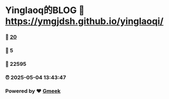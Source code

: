 # Yinglaoq的BLOG :link: https://ymgjdsh.github.io/yinglaoqi/ 
### :page_facing_up: [20](https://ymgjdsh.github.io/yinglaoqi//tag.html) 
### :speech_balloon: 5 
### :hibiscus: 22595 
### :alarm_clock: 2025-05-04 13:43:47 
### Powered by :heart: [Gmeek](https://github.com/Meekdai/Gmeek)
